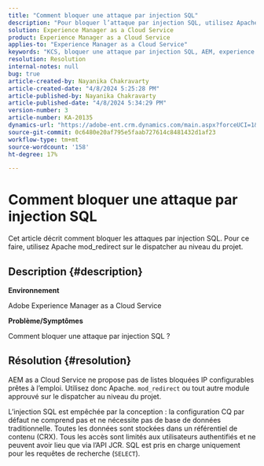 ```yaml
---
title: "Comment bloquer une attaque par injection SQL"
description: "Pour bloquer l’attaque par injection SQL, utilisez Apache mod_redirect sur le dispatcher au niveau du projet."
solution: Experience Manager as a Cloud Service
product: Experience Manager as a Cloud Service
applies-to: "Experience Manager as a Cloud Service"
keywords: "KCS, bloquer une attaque par injection SQL, AEM, experience manager as a cloud service"
resolution: Resolution
internal-notes: null
bug: true
article-created-by: Nayanika Chakravarty
article-created-date: "4/8/2024 5:25:28 PM"
article-published-by: Nayanika Chakravarty
article-published-date: "4/8/2024 5:34:29 PM"
version-number: 3
article-number: KA-20135
dynamics-url: "https://adobe-ent.crm.dynamics.com/main.aspx?forceUCI=1&pagetype=entityrecord&etn=knowledgearticle&id=5c07fdf9-ccf5-ee11-a1fe-6045bd006295"
source-git-commit: 0c6480e20af795e5faab727614c8481432d1af23
workflow-type: tm+mt
source-wordcount: '158'
ht-degree: 17%

---
```


# Comment bloquer une attaque par injection SQL


Cet article décrit comment bloquer les attaques par injection SQL. Pour ce faire, utilisez Apache mod_redirect sur le dispatcher au niveau du projet.

## Description {#description}


<b>Environnement</b>

Adobe Experience Manager as a Cloud Service

<b>Problème/Symptômes</b>

Comment bloquer une attaque par injection SQL ?


## Résolution {#resolution}


AEM as a Cloud Service ne propose pas de listes bloquées IP configurables prêtes à l’emploi. Utilisez donc Apache. `mod_redirect` ou tout autre module approuvé sur le dispatcher au niveau du projet.

L’injection SQL est empêchée par la conception : la configuration CQ par défaut ne comprend pas et ne nécessite pas de base de données traditionnelle. Toutes les données sont stockées dans un référentiel de contenu (CRX). Tous les accès sont limités aux utilisateurs authentifiés et ne peuvent avoir lieu que via l’API JCR. SQL est pris en charge uniquement pour les requêtes de recherche (`SELECT`).
